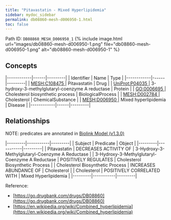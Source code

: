```yaml
---
title: "Pitavastatin - Mixed Hyperlipidemia"
sidebar: mydoc_sidebar
permalink: db08860-mesh-d006950-1.html
toc: false 
---
```



Path ID: `DB08860_MESH_D006950_1`
{% include image.html url="images/db08860-mesh-d006950-1.png" file="db08860-mesh-d006950-1.png" alt="db08860-mesh-d006950-1" %}

## Concepts

|------------|------|---------|
| Identifier | Name | Type    |
|------------|------|---------|
| <a href="https://identifiers.org/MESH:C108475">MESH:C108475 </a> | Pitavastatin | Drug |
| <a href="https://identifiers.org/UniProt:P04035">UniProt:P04035 </a> | 3-hydroxy-3-methylglutaryl-coenzyme A reductase | Protein |
| <a href="https://identifiers.org/GO:0006695">GO:0006695 </a> | Cholesterol biosynthetic process | BiologicalProcess |
| <a href="https://identifiers.org/MESH:D002784">MESH:D002784 </a> | Cholesterol | ChemicalSubstance |
| <a href="https://identifiers.org/MESH:D006950">MESH:D006950 </a> | Mixed hyperlipidemia | Disease |
|------------|------|---------|

## Relationships


NOTE: predicates are annotated in <a href="https://github.com/biolink/biolink-model/releases/tag/v1.3.0">Biolink Model (v1.3.0)</a>

|---------|-----------|---------|
| Subject | Predicate | Object  |
|---------|-----------|---------|
| Pitavastatin | DECREASES ACTIVITY OF | 3-Hydroxy-3-Methylglutaryl-Coenzyme A Reductase |
| 3-Hydroxy-3-Methylglutaryl-Coenzyme A Reductase | POSITIVELY REGULATES | Cholesterol Biosynthetic Process |
| Cholesterol Biosynthetic Process | INCREASES ABUNDANCE OF | Cholesterol |
| Cholesterol | POSITIVELY CORRELATED WITH | Mixed Hyperlipidemia |
|---------|-----------|---------|

Reference: 
  - [https://go.drugbank.com/drugs/DB08860](https://go.drugbank.com/drugs/DB08860)
  - [https://en.wikipedia.org/wiki/Combined_hyperlipidemia](https://en.wikipedia.org/wiki/Combined_hyperlipidemia)
